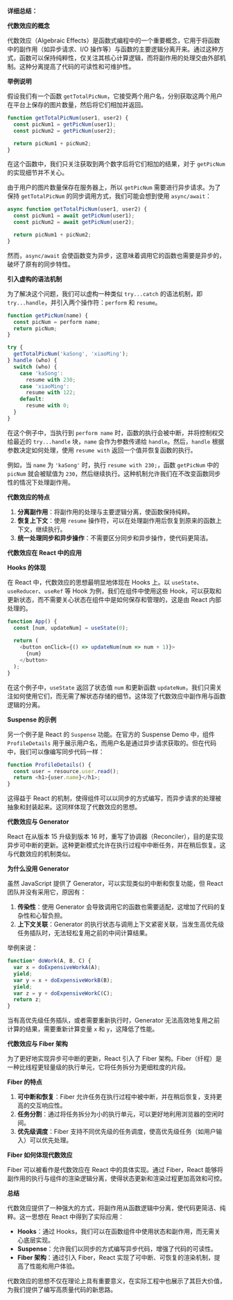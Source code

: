 **详细总结：**

**代数效应的概念**

代数效应（Algebraic Effects）是函数式编程中的一个重要概念，它用于将函数中的副作用（如异步请求、I/O 操作等）与函数的主要逻辑分离开来。通过这种方式，函数可以保持纯粹性，仅关注其核心计算逻辑，而将副作用的处理交由外部机制。这种分离提高了代码的可读性和可维护性。

**举例说明**

假设我们有一个函数 `getTotalPicNum`，它接受两个用户名，分别获取这两个用户在平台上保存的图片数量，然后将它们相加并返回。

```javascript
function getTotalPicNum(user1, user2) {
  const picNum1 = getPicNum(user1);
  const picNum2 = getPicNum(user2);

  return picNum1 + picNum2;
}
```

在这个函数中，我们只关注获取到两个数字后将它们相加的结果，对于 `getPicNum` 的实现细节并不关心。

由于用户的图片数量保存在服务器上，所以 `getPicNum` 需要进行异步请求。为了保持 `getTotalPicNum` 的同步调用方式，我们可能会想到使用 `async/await`：

```javascript
async function getTotalPicNum(user1, user2) {
  const picNum1 = await getPicNum(user1);
  const picNum2 = await getPicNum(user2);

  return picNum1 + picNum2;
}
```

然而，`async/await` 会使函数变为异步，这意味着调用它的函数也需要是异步的，破坏了原有的同步特性。

**引入虚构的语法机制**

为了解决这个问题，我们可以虚构一种类似 `try...catch` 的语法机制，即 `try...handle`，并引入两个操作符：`perform` 和 `resume`。

```javascript
function getPicNum(name) {
  const picNum = perform name;
  return picNum;
}

try {
  getTotalPicNum('kaSong', 'xiaoMing');
} handle (who) {
  switch (who) {
    case 'kaSong':
      resume with 230;
    case 'xiaoMing':
      resume with 122;
    default:
      resume with 0;
  }
}
```

在这个例子中，当执行到 `perform name` 时，函数的执行会被中断，并将控制权交给最近的 `try...handle` 块，`name` 会作为参数传递给 `handle`。然后，`handle` 根据参数决定如何处理，使用 `resume with` 返回一个值并恢复函数的执行。

例如，当 `name` 为 `'kaSong'` 时，执行 `resume with 230;`，函数 `getPicNum` 中的 `picNum` 就会被赋值为 `230`，然后继续执行。这种机制允许我们在不改变函数同步性的情况下处理副作用。

**代数效应的特点**

1. **分离副作用**：将副作用的处理与主要逻辑分离，使函数保持纯粹。
2. **恢复上下文**：使用 `resume` 操作符，可以在处理副作用后恢复到原来的函数上下文，继续执行。
3. **统一处理同步和异步操作**：不需要区分同步和异步操作，使代码更简洁。

**代数效应在 React 中的应用**

**Hooks 的体现**

在 React 中，代数效应的思想最明显地体现在 Hooks 上。以 `useState`、`useReducer`、`useRef` 等 Hook 为例，我们在组件中使用这些 Hook，可以获取和更新状态，而不需要关心状态在组件中是如何保存和管理的，这是由 React 内部处理的。

```javascript
function App() {
  const [num, updateNum] = useState(0);
  
  return (
    <button onClick={() => updateNum(num => num + 1)}>
      {num}
    </button>  
  );
}
```

在这个例子中，`useState` 返回了状态值 `num` 和更新函数 `updateNum`，我们只需关注如何使用它们，而无需了解状态存储的细节。这体现了代数效应中副作用与函数逻辑的分离。

**Suspense 的示例**

另一个例子是 React 的 `Suspense` 功能。在官方的 Suspense Demo 中，组件 `ProfileDetails` 用于展示用户名，而用户名是通过异步请求获取的。但在代码中，我们可以像编写同步代码一样：

```javascript
function ProfileDetails() {
  const user = resource.user.read();
  return <h1>{user.name}</h1>;
}
```

这得益于 React 的机制，使得组件可以以同步的方式编写，而异步请求的处理被抽象和封装起来。这同样体现了代数效应的思想。

**代数效应与 Generator**

React 在从版本 15 升级到版本 16 时，重写了协调器（Reconciler），目的是实现异步可中断的更新。这种更新模式允许在执行过程中中断任务，并在稍后恢复。这与代数效应的机制类似。

**为什么没用 Generator**

虽然 JavaScript 提供了 Generator，可以实现类似的中断和恢复功能，但 React 团队并没有采用它，原因有：

1. **传染性**：使用 Generator 会导致调用它的函数也需要适配，这增加了代码的复杂性和心智负担。
2. **上下文关联**：Generator 的执行状态与调用上下文紧密关联，当发生高优先级任务插队时，无法轻松复用之前的中间计算结果。

举例来说：

```javascript
function* doWork(A, B, C) {
  var x = doExpensiveWorkA(A);
  yield;
  var y = x + doExpensiveWorkB(B);
  yield;
  var z = y + doExpensiveWorkC(C);
  return z;
}
```

当有高优先级任务插队，或者需要重新执行时，Generator 无法高效地复用之前计算的结果，需要重新计算变量 `x` 和 `y`，这降低了性能。

**代数效应与 Fiber 架构**

为了更好地实现异步可中断的更新，React 引入了 Fiber 架构。Fiber（纤程）是一种比线程更轻量级的执行单元，它将任务拆分为更细粒度的片段。

**Fiber 的特点**

1. **可中断和恢复**：Fiber 允许任务在执行过程中被中断，并在稍后恢复，支持更高的交互响应性。
2. **任务分割**：通过将任务拆分为小的执行单元，可以更好地利用浏览器的空闲时间。
3. **优先级调度**：Fiber 支持不同优先级的任务调度，使高优先级任务（如用户输入）可以优先处理。

**Fiber 如何体现代数效应**

Fiber 可以被看作是代数效应在 React 中的具体实现。通过 Fiber，React 能够将副作用的执行与组件的渲染逻辑分离，使得状态更新和渲染过程更加高效和可控。

**总结**

代数效应提供了一种强大的方式，将副作用从函数逻辑中分离，使代码更简洁、纯粹。这一思想在 React 中得到了实际应用：

- **Hooks**：通过 Hooks，我们可以在函数组件中使用状态和副作用，而无需关心底层实现。
- **Suspense**：允许我们以同步的方式编写异步代码，增强了代码的可读性。
- **Fiber 架构**：通过引入 Fiber，React 实现了可中断、可恢复的渲染机制，提高了性能和用户体验。

代数效应的思想不仅在理论上具有重要意义，在实际工程中也展示了其巨大价值，为我们提供了编写高质量代码的新思路。
